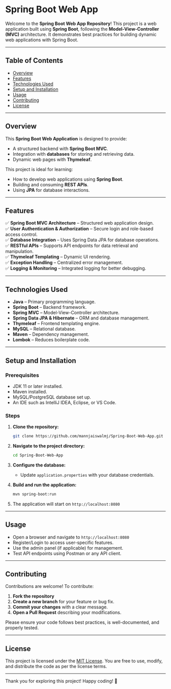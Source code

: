 # Spring Boot Web App

Welcome to the **Spring Boot Web App Repository**! This project is a web application built using **Spring Boot**, following the **Model-View-Controller (MVC)** architecture. It demonstrates best practices for building dynamic web applications with Spring Boot.

---

## Table of Contents

- [Overview](#overview)
- [Features](#features)
- [Technologies Used](#technologies-used)
- [Setup and Installation](#setup-and-installation)
- [Usage](#usage)
- [Contributing](#contributing)
- [License](#license)

---

## Overview

This **Spring Boot Web Application** is designed to provide:

- A structured backend with **Spring Boot MVC**.
- Integration with **databases** for storing and retrieving data.
- Dynamic web pages with **Thymeleaf**.

This project is ideal for learning:

- How to develop web applications using **Spring Boot**.
- Building and consuming **REST APIs**.
- Using **JPA** for database interactions.

---

## Features

✅ **Spring Boot MVC Architecture** – Structured web application design.  
✅ **User Authentication & Authorization** – Secure login and role-based access control.  
✅ **Database Integration** – Uses Spring Data JPA for database operations.  
✅ **RESTful APIs** – Supports API endpoints for data retrieval and manipulation.  
✅ **Thymeleaf Templating** – Dynamic UI rendering.  
✅ **Exception Handling** – Centralized error management.  
✅ **Logging & Monitoring** – Integrated logging for better debugging.  

---

## Technologies Used

- **Java** – Primary programming language.
- **Spring Boot** – Backend framework.
- **Spring MVC** – Model-View-Controller architecture.
- **Spring Data JPA & Hibernate** – ORM and database management.
- **Thymeleaf** – Frontend templating engine.
- **MySQL** – Relational database.
- **Maven** – Dependency management.
- **Lombok** – Reduces boilerplate code.

---

## Setup and Installation

### Prerequisites

- JDK 11 or later installed.
- Maven installed.
- MySQL/PostgreSQL database set up.
- An IDE such as IntelliJ IDEA, Eclipse, or VS Code.

### Steps

1. **Clone the repository:**
   ```bash
   git clone https://github.com/mannjaiswalmj/Spring-Boot-Web-App.git
   ```

2. **Navigate to the project directory:**
   ```bash
   cd Spring-Boot-Web-App
   ```

3. **Configure the database:**
   - Update `application.properties` with your database credentials.

4. **Build and run the application:**
   ```bash
   mvn spring-boot:run
   ```

5. The application will start on `http://localhost:8080`

---

## Usage

- Open a browser and navigate to `http://localhost:8080`
- Register/Login to access user-specific features.
- Use the admin panel (if applicable) for management.
- Test API endpoints using Postman or any API client.

---

## Contributing

Contributions are welcome! To contribute:

1. **Fork the repository**
2. **Create a new branch** for your feature or bug fix.
3. **Commit your changes** with a clear message.
4. **Open a Pull Request** describing your modifications.

Please ensure your code follows best practices, is well-documented, and properly tested.

---

## License

This project is licensed under the [MIT License](LICENSE). You are free to use, modify, and distribute the code as per the license terms.

---

Thank you for exploring this project! Happy coding! 🚀
